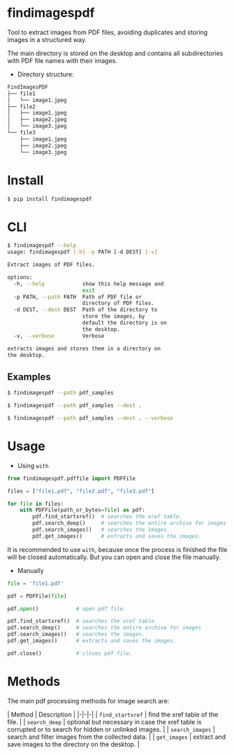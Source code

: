 # findimagespdf

Tool to extract images from PDF files, avoiding duplicates and storing images in a structured way.

The main directory is stored on the desktop and contains all subdirectories with PDF file names with their images.

* Directory structure:
```bash
FindImagesPDF
├── file1
│   └── image1.jpeg
├── file2
│   ├── image1.jpeg
│   ├── image2.jpeg
│   └── image3.jpeg
└── file3
    ├── image1.jpeg
    ├── image2.jpeg
    └── image3.jpeg
```


# Install

```bash
$ pip install findimagespdf
```


# CLI

```bash
$ findimagespdf --help
usage: findimagespdf [-h] -p PATH [-d DEST] [-v]

Extract images of PDF files.

options:
  -h, --help            show this help message and
                        exit
  -p PATH, --path PATH  Path of PDF file or
                        directory of PDF files.
  -d DEST, --dest DEST  Path of the directory to
                        store the images, by
                        default the directory is on
                        the desktop.
  -v, --verbose         Verbose

extracts images and stores them in a directory on
the desktop.
```

## Examples

```bash
$ findimagespdf --path pdf_samples

$ findimagespdf --path pdf_samples --dest .

$ findimagespdf --path pdf_samples --dest . --verbose
```


# Usage

* Using `with`

```python
from findimagespdf.pdffile import PDFFile

files = ["file1.pdf", "file2.pdf", "file3.pdf"]

for file in files:
    with PDFFile(path_or_bytes=file) as pdf:
        pdf.find_startxref()  # searches the xref table.
        pdf.search_deep()     # searches the entire archive for images
        pdf.search_images()   # searches the images.
        pdf.get_images()      # extracts and saves the images.
```

It is recommended to use `with`, because once the process is finished the file will be closed automatically. But you can open and close the file manually.

* Manually

```python
file = 'file1.pdf'

pdf = PDFFile(file)

pdf.open()            # open pdf file.

pdf.find_startxref()  # searches the xref table.
pdf.search_deep()     # searches the entire archive for images
pdf.search_images()   # searches the images.
pdf.get_images()      # extracts and saves the images.

pdf.close()           # closes pdf file.
```


# Methods

The main pdf processing methods for image search are:

| Method | Description |
|-|-|-|
| `find_startxref` | find the xref table of the file. |
| `search_deep` | optional but necessary in case the xref table is corrupted or to search for hidden or unlinked images. |
| `search_images` | search and filter images from the collected data. |
| `get_images` | extract and save images to the directory on the desktop. |
